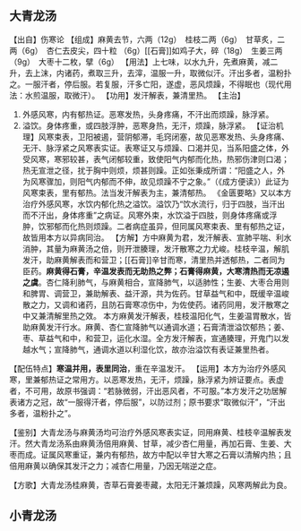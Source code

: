 ## 大青龙汤

【出自】伤寒论
【组成】麻黄去节，六两（12g）　桂枝二两（6g）　甘草炙，二两（6g）　杏仁去皮尖，四十粒
（6g）[[石膏]]如鸡子大，碎（18g）　生姜三两（9g）　大枣十二枚，擘（6g）
【用法】上七味，以水九升，先煮麻黄，减二升，去上沫，内诸药，煮取三升，去滓，温服一升，取微似汗。汗出多者，温粉扑之。一服汗者，停后服。若复服，汗多亡阳，遂虚，恶风烦躁，不得眠也（现代用法：水煎温服，取微汗）。
【功用】发汗解表，兼清里热。
【主治】
1. 外感风寒，内有郁热证。恶寒发热，头身疼痛，不汗出而烦躁，脉浮紧。
2. 溢饮。身体疼重，或四肢浮肿，恶寒身热，无汗，烦躁，脉浮紧。
【证治机理】风寒束表，卫阳被遏，营阴郁滞，毛窍闭塞，故见恶寒发热、头身疼痛、无汗、脉浮紧之风寒表实证。表寒证又与烦躁、口渴并见，当系阳盛之体，外受风寒，寒邪较甚，表气闭郁较重，致使阳气内郁而化热，热邪伤津则口渴；热无宣泄之径，扰于胸中则烦，烦甚则躁。正如张秉成所谓：“阳盛之人，外为风寒骤加，则阳气内郁而不伸，故见烦躁不宁之象。”（《成方便读》）此证为风寒束表，里有郁热。法当发汗解表为主，兼清郁热。
《金匮要略》又以本方治疗外感风寒，水饮内郁化热之溢饮。溢饮乃“饮水流行，归于四肢，当汗出而不汗出，身体疼重”之病证。风寒外束，水饮溢于四肢，则身体疼痛或浮肿，饮邪郁而化热则烦躁。二者病症虽异，但同属风寒束表、里有郁热之证，故皆用本方以异病同治。
【方解】方中麻黄为君，发汗解表、宣肺平喘、利水消肿，其量为麻黄汤之倍，则开泄腠理，发汗散寒之力尤峻。桂枝辛温，解肌发汗，助麻黄解表而和营卫；[[石膏]]辛甘而寒，清里热并透郁热，二者同为臣药。**麻黄得石膏，辛温发表而无助热之弊；石膏得麻黄，大寒清热而无凉遏之虞**。杏仁降利肺气，与麻黄相合，宣降肺气，以适肺性；生姜、大枣合用则和脾胃、调营卫，兼助解表、益汗源，共为佐药。甘草益气和中，既缓辛温峻散之力，又调和诸药，且防石膏寒凉伤中，为佐使药。诸药同用，发汗散寒之中又兼清解里热之效。
本方麻黄发汗解表，桂枝温阳化气，生姜温胃散水，皆助麻黄发汗行水。麻黄、杏仁宣降肺气以通调水道；石膏清泄溢饮郁热；姜、枣、草益气和中，和营卫，运化水湿。全方发汗解表，宣通腠理，开鬼门以发越水气；宣降肺气，通调水道以利湿化饮，故亦治溢饮有表证兼里热者。

【配伍特点】**寒温并用，表里同治**，重在辛温发汗。
【运用】本方为治疗外感风寒，里兼郁热证之常用方。以恶寒发热，无汗，烦躁，脉浮紧为辨证要点。表虚者，不可用，故原书强调：“若脉微弱，汗出恶风者，不可服。”本方发汗之功居解表诸方之冠，故“一服得汗者，停后服”，以防过剂；原书要求“取微似汗”，“汗出多者，温粉扑之”。

【鉴别】大青龙汤与麻黄汤均可治疗外感风寒表实证，同用麻黄、桂枝辛温解表发汗。然大青龙汤系由麻黄汤倍用麻黄、甘草，减少杏仁用量，再加石膏、生姜、大枣而成。证属风寒重证，兼内有郁热，故方中配以辛甘大寒之石膏以清解内热；且倍用麻黄以确保其发汗之力；减杏仁用量，乃因无喘逆之症。

【方歌】大青龙汤桂麻黄，杏草石膏姜枣藏，太阳无汗兼烦躁，风寒两解此为良。


## 小青龙汤